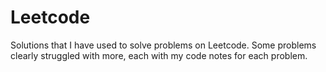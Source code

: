 # Leetcode
Solutions that I have used to solve problems on Leetcode. Some problems clearly struggled with more, each with my code notes for each problem.
